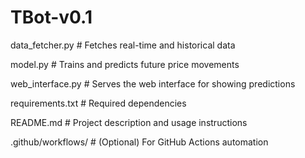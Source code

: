 # TBot-v0.1
data_fetcher.py     # Fetches real-time and historical data

model.py            # Trains and predicts future price movements

web_interface.py    # Serves the web interface for showing predictions

requirements.txt    # Required dependencies

README.md           # Project description and usage instructions

.github/workflows/  # (Optional) For GitHub Actions automation
